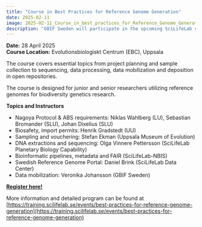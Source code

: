 ```yaml
---
title: "Course in Best Practices for Reference Genome Generation"
date: 2025-02-11
image: 2025-02-11_Course_in_best_practices_for_Reference_Genome_Generation.png
description: "GBIF Sweden will participate in the upcoming SciLifeLab course “Best Practices for Reference Genome Generation”"
---
```

**Date:** 28 April 2025  
**Course Location:** Evolutionsbiologiskt Centrum (EBC), Uppsala

The course covers essential topics from project planning and sample collection to sequencing, data processing, data mobilization and deposition in open repositories.

The course is designed for junior and senior researchers utilizing reference genomes for biodiversity genetics research.

**Topics and Instructors**
- Nagoya Protocol & ABS requirements: Niklas Wahlberg (LU), Sebastian Bromander (SLU), Johan Dixelius (SLU)
- Biosafety, import permits: Henrik Gradstedt (UU)
- Sampling and vouchering: Stefan Ekman (Uppsala Museum of Evolution)
- DNA extractions and sequencing: Olga Vinnere Pettersson (SciLifeLab Planetary Biology Capability)
- Bioinformatic pipelines, metadata and FAIR (SciLifeLab-NBIS)
- Swedish Reference Genome Portal: Daniel Brink (SciLifeLab Data Center)
- Data mobilization: Veronika Johansson (GBIF Sweden)

**[Register here!](https://www.lyyti.fi/reg/Best_Practices_for_Reference_Genome_Generation_2468)**

More information and detailed program can be found at  
[https://training.scilifelab.se/events/best-practices-for-reference-genome-generation](https://training.scilifelab.se/events/best-practices-for-reference-genome-generation)
